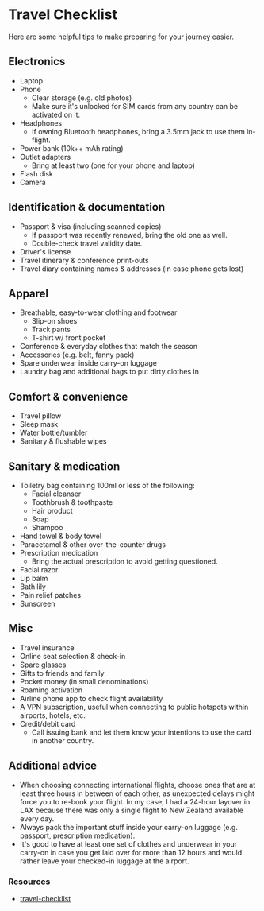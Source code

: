 # Travel Checklist

Here are some helpful tips to make preparing for your journey easier.

## Electronics

- Laptop
- Phone
  - Clear storage (e.g. old photos)
  - Make sure it's unlocked for SIM cards from any country can be activated on it.
- Headphones
  - If owning Bluetooth headphones, bring a 3.5mm jack to use them in-flight.
- Power bank (10k++ mAh rating)
- Outlet adapters
  - Bring at least two (one for your phone and laptop)
- Flash disk
- Camera

## Identification & documentation

- Passport & visa (including scanned copies)
  - If passport was recently renewed, bring the old one as well.
  - Double-check travel validity date.
- Driver's license
- Travel itinerary & conference print-outs
- Travel diary containing names & addresses (in case phone gets lost)

## Apparel

- Breathable, easy-to-wear clothing and footwear
  - Slip-on shoes
  - Track pants
  - T-shirt w/ front pocket
- Conference & everyday clothes that match the season
- Accessories (e.g. belt, fanny pack)
- Spare underwear inside carry-on luggage
- Laundry bag and additional bags to put dirty clothes in

## Comfort & convenience

- Travel pillow
- Sleep mask
- Water bottle/tumbler
- Sanitary & flushable wipes

## Sanitary & medication

- Toiletry bag containing 100ml or less of the following:
  - Facial cleanser
  - Toothbrush & toothpaste
  - Hair product
  - Soap
  - Shampoo
- Hand towel & body towel
- Paracetamol & other over-the-counter drugs
- Prescription medication
  - Bring the actual prescription to avoid getting questioned.
- Facial razor
- Lip balm
- Bath lily
- Pain relief patches
- Sunscreen

## Misc

- Travel insurance
- Online seat selection & check-in
- Spare glasses
- Gifts to friends and family
- Pocket money (in small denominations)
- Roaming activation
- Airline phone app to check flight availability
- A VPN subscription, useful when connecting to public hotspots within airports, hotels, etc.
- Credit/debit card
  - Call issuing bank and let them know your intentions to use the card in another country.

## Additional advice

- When choosing connecting international flights, choose ones that are at least three hours in between of each other, as unexpected delays might force you to re-book your flight. In my case, I had a 24-hour layover in LAX because there was only a single flight to New Zealand available every day.
- Always pack the important stuff inside your carry-on luggage (e.g. passport, prescription medication).
- It's good to have at least one set of clothes and underwear in your carry-on in case you get laid over for more than 12 hours and would rather leave your checked-in luggage at the airport.

### Resources

- [travel-checklist](https://github.com/jpcaparas/travel-checklist)

<!--- Tags: [travel, checklist] --->
